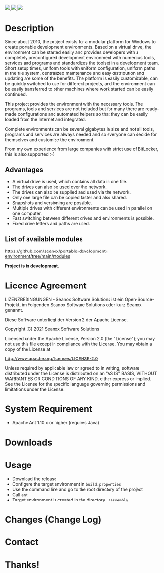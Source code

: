 <p>
  <a href="https://github.com/seanox/portable-development-environment/pulls">
    <img src="https://img.shields.io/badge/maintenance-active-green?style=for-the-badge">
  </a>  
  <a href="https://github.com/seanox/portable-development-environment/issues">
    <img src="https://img.shields.io/badge/maintenance-active-green?style=for-the-badge">
  </a>
  <a href="http://seanox.de/contact">
    <img src="https://img.shields.io/badge/support-active-green?style=for-the-badge">
  </a>
</p>


# Description

Since about 2010, the project exists for a modular platform for Windows to
create portable development environments. Based on a virtual drive, the
environment can be started easily and provides developers with a completely
preconfigured development environment with numerous tools, services and
programs and standardizes the toolset in a development team. Short setup times,
uniform tools with uniform configuration, uniform paths in the file system,
centralized maintenance and easy distribution and updating are some of the
benefits. The platform is easily customizable, can be quickly switched to use
for different projects, and the environment can be easily transferred to other
machines where work started can be easily continued.

This project provides the environment with the necessary tools. The programs,
tools and services are not included but for many there are ready-made
configurations and automated helpers so that they can be easily loaded from the
Internet and integrated.

Complete environments can be several gigabytes in size and not all  tools,
programs and services are always needed and so everyone can decide for
themselves and customize the environment.

From my own experience from large companies with strict use of BitLocker, this
is also supported :-)

## Advantages
- A virtual drive is used, which contains all data in one file.
- The drives can also be used over the network.
- The drives can also be supplied and used via the network.
- Only one large file can be copied faster and also shared.
- Snapshots and versioning are possible.
- Multiple drives with different environments can be used in parallel on one computer. 
- Fast switching between different drives and environments is possible.
- Fixed drive letters and paths are used.

## List of available modules 
https://github.com/seanox/portable-development-environment/tree/main/modules

__Project is in development.__


# Licence Agreement
LIZENZBEDINGUNGEN - Seanox Software Solutions ist ein Open-Source-Projekt, im
Folgenden Seanox Software Solutions oder kurz Seanox genannt.

Diese Software unterliegt der Version 2 der Apache License.

Copyright (C) 2021 Seanox Software Solutions

Licensed under the Apache License, Version 2.0 (the "License"); you may not use
this file except in compliance with the License. You may obtain a copy of the
License at

http://www.apache.org/licenses/LICENSE-2.0

Unless required by applicable law or agreed to in writing, software distributed
under the License is distributed on an "AS IS" BASIS, WITHOUT WARRANTIES OR
CONDITIONS OF ANY KIND, either express or implied. See the License for the
specific language governing permissions and limitations under the License.


# System Requirement
 
- Apache Ant 1.10.x or higher (requires Java)


# Downloads

# Usage

- Download the release
- Configure the target environment in `build.properties`
- Use the command line and go to the root directory of the project
- Call `ant`
- Target environment is created in the directory `./assembly`

# Changes (Change Log)

# Contact

# Thanks!